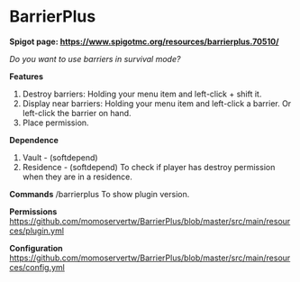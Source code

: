 # BarrierPlus
**Spigot page: https://www.spigotmc.org/resources/barrierplus.70510/**

*Do you want to use barriers in survival mode?*

**Features**
1. Destroy barriers: Holding your menu item and left-click + shift it.
2. Display near barriers: Holding your menu item and left-click a barrier. Or left-click the barrier on hand.
3. Place permission.

**Dependence**
1. Vault - (softdepend)
2. Residence - (softdepend) To check if player has destroy permission when they are in a residence.

**Commands**
/barrierplus
To show plugin version.

**Permissions**
https://github.com/momoservertw/BarrierPlus/blob/master/src/main/resources/plugin.yml

**Configuration**
https://github.com/momoservertw/BarrierPlus/blob/master/src/main/resources/config.yml
